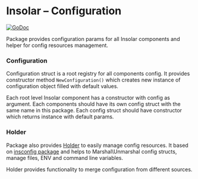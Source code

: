 Insolar – Configuration
===============

[![GoDoc](https://godoc.org/github.com/insolar/assured-ledger/ledger-core/configuration?status.svg)](https://godoc.org/github.com/insolar/assured-ledger/ledger-core/configuration)


Package provides configuration params for all Insolar components and helper for config resources management.

### Configuration

Configuration struct is a root registry for all components config.
It provides constructor method `NewConfiguration()` which creates new instance of configuration object filled with default values.

Each root level Insolar component has a constructor with config as argument.
Each components should have its own config struct with the same name in this package.
Each config struct should have constructor which returns instance with default params.

### Holder

Package also provides [Holder](https://godoc.org/github.com/insolar/assured-ledger/ledger-core/configuration#Holder) to easily manage config resources. 
It based on [insconfig package](https://github.com/insolar/insconfig) and helps to Marshal\Unmarshal config structs, manage files, ENV and command line variables.

Holder provides functionality to merge configuration from different sources.

